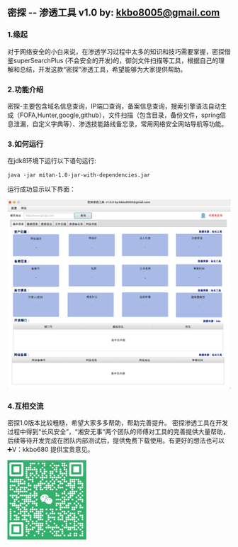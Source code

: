 ## 密探 -- 渗透工具 v1.0     by: kkbo8005@gmail.com

### 1.缘起

  对于网络安全的小白来说，在渗透学习过程中太多的知识和技巧需要掌握，密探借鉴superSearchPlus (不会安全的开发)的，御剑文件扫描等工具，根据自己的理解和总结，开发这款“密探”渗透工具，希望能够为大家提供帮助。

### 2.功能介绍

  密探-主要包含域名信息查询，IP端口查询，备案信息查询，搜索引擎语法自动生成（FOFA,Hunter,google,github），文件扫描（包含目录，备份文件，spring信息泄漏，自定义字典等）、渗透技能路线备忘录，常用网络安全网站导航等功能。

###  3.如何运行 

 在jdk8环境下运行以下语句运行:

```
java -jar mitan-1.0-jar-with-dependencies.jar
```

运行成功显示以下界面：

![image-20240406144653006](Readme.assets/image-20240406144653006.png)

### 4.互相交流

密探1.0版本比较粗糙，希望大家多多帮助，帮助完善提升。 密探渗透工具在开发过程中得到“长风安全”，“湘安无事“两个团队的师傅对工具的完善提供大量帮助，后续等待开发完成在团队内部测试后，提供免费下载使用。有更好的想法也可以➕V：kkbo680  提供宝贵意见。 

![image-20240406180609618](Readme.assets/image-20240406180609618.png)